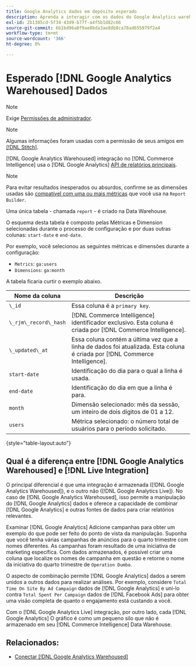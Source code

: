 ```yaml
---
title: Google Analytics dados em depósito esperado
description: Aprenda a interagir com os dados do Google Analytics warehouse.
exl-id: 2b1305cd-5f34-43d9-b77f-a4f5b1d82c66
source-git-commit: 6b1bd96a0f9ae8bda3ae8db8ca78ad655079f2a4
workflow-type: tm+mt
source-wordcount: '366'
ht-degree: 0%

---
```


# Esperado [!DNL Google Analytics Warehoused] Dados

>[!NOTE]
>
>Exige [Permissões de administrador](../../../administrator/user-management/user-management.md).

>[!NOTE]
>
>Algumas informações foram usadas com a permissão de seus amigos em [[!DNL Stitch]](https://www.stitchdata.com/docs/integrations/saas/google-analytics).

[!DNL Google Analytics Warehoused] integração no [!DNL Commerce Intelligence] usa o [!DNL Google Analytics] [API de relatórios principais](https://developers.google.com/analytics/devguides/reporting/core/v3/).

>[!NOTE]
>
>Para evitar resultados inesperados ou absurdos, confirme se as dimensões usadas são [compatível com uma ou mais métricas](https://ga-dev-tools.google/dimensions-metrics-explorer/) que você usa na `Report Builder`.

Uma única tabela - chamada `report` - é criado na Data Warehouse.

O esquema desta tabela é composto pelas Métricas e Dimension selecionadas durante o processo de configuração e por duas outras colunas: `start-date` e `end-date`.

Por exemplo, você selecionou as seguintes métricas e dimensões durante a configuração:

* `Metrics`: `ga:users`
* `Dimensions`: `ga:month`

A tabela ficaria curtir o exemplo abaixo.

| **Nome da coluna** | **Descrição** |
|-----|-----|
| `\_id` | Essa coluna é a `primary key`. |
| `\_rjm\_record\_hash` | [!DNL Commerce Intelligence] identificador exclusivo. Esta coluna é criada por [!DNL Commerce Intelligence]. |
| `\_updated\_at` | Essa coluna contém a última vez que a linha de dados foi atualizada. Esta coluna é criada por [!DNL Commerce Intelligence]. |
| `start-date` | Identificação do dia para o qual a linha é usada. |
| `end-date` | Identificação do dia em que a linha é para. |
| `month` | Dimensão selecionado: mês da sessão, um inteiro de dois dígitos de 01 a 12. |
| `users` | Métrica selecionado: o número total de usuários para o período solicitado. |

{style="table-layout:auto"}

## Qual é a diferença entre [!DNL Google Analytics Warehoused] e [!DNL Live Integration]

O principal diferencial é que uma integração é armazenada ([!DNL Google Analytics Warehoused]), e o outro não ([!DNL Google Analytics Live]). No caso de [!DNL Google Analytics Warehoused], isso permite a manipulação do [!DNL Google Analytics] dados e oferece a capacidade de combinar [!DNL Google Analytics] e outras fontes de dados para criar relatórios relevantes.

Examinar [!DNL Google Analytics] Adicione campanhas para obter um exemplo do que pode ser feito do ponto de vista da manipulação. Suponha que você tenha várias campanhas de anúncios para o quarto trimestre com nomes diferentes. As campanhas foram resultado de uma iniciativa de marketing específica. Com dados armazenados, é possível criar uma coluna que localize os nomes de campanha em questão e retorne o nome da iniciativa do quarto trimestre de `Operation Dumbo`.

O aspecto de combinação permite [!DNL Google Analytics] dados a serem unidos a outros dados para realizar análises. Por exemplo, considere `Total Time On Site By Ad Campaign` dados de [!DNL Google Analytics] e uni-lo contra `Total Spent Per Campaign` dados de [!DNL Facebook Ads] para obter uma visão completa de quanto o engajamento está custando a você.

Com o [!DNL Google Analytics Live] integração, por outro lado, cada [!DNL Google Analytics] O gráfico é como um pequeno silo que não é armazenado em seu [!DNL Commerce Intelligence] Data Warehouse.

## Relacionados:

* [Conectar [!DNL Google Analytics Warehoused]](../integrations/google-analytics-warehoused.md)
